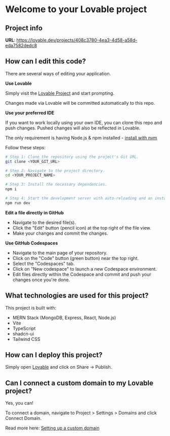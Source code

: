# Welcome to your Lovable project

## Project info

**URL**: https://lovable.dev/projects/408c3780-4ea3-4d58-a58d-eda7582dedc8

## How can I edit this code?

There are several ways of editing your application.

**Use Lovable**

Simply visit the [Lovable Project](https://lovable.dev/projects/408c3780-4ea3-4d58-a58d-eda7582dedc8) and start prompting.

Changes made via Lovable will be committed automatically to this repo.

**Use your preferred IDE**

If you want to work locally using your own IDE, you can clone this repo and push changes. Pushed changes will also be reflected in Lovable.

The only requirement is having Node.js & npm installed - [install with nvm](https://github.com/nvm-sh/nvm#installing-and-updating)

Follow these steps:

```sh
# Step 1: Clone the repository using the project's Git URL.
git clone <YOUR_GIT_URL>

# Step 2: Navigate to the project directory.
cd <YOUR_PROJECT_NAME>

# Step 3: Install the necessary dependencies.
npm i

# Step 4: Start the development server with auto-reloading and an instant preview.
npm run dev
```

**Edit a file directly in GitHub**

- Navigate to the desired file(s).
- Click the "Edit" button (pencil icon) at the top right of the file view.
- Make your changes and commit the changes.

**Use GitHub Codespaces**

- Navigate to the main page of your repository.
- Click on the "Code" button (green button) near the top right.
- Select the "Codespaces" tab.
- Click on "New codespace" to launch a new Codespace environment.
- Edit files directly within the Codespace and commit and push your changes once you're done.

## What technologies are used for this project?

This project is built with:

- MERN Stack (MongoDB, Express, React, Node.js)
- Vite
- TypeScript
- shadcn-ui
- Tailwind CSS

## How can I deploy this project?

Simply open [Lovable](https://lovable.dev/projects/408c3780-4ea3-4d58-a58d-eda7582dedc8) and click on Share -> Publish.

## Can I connect a custom domain to my Lovable project?

Yes, you can!

To connect a domain, navigate to Project > Settings > Domains and click Connect Domain.

Read more here: [Setting up a custom domain](https://docs.lovable.dev/features/custom-domain#custom-domain)
